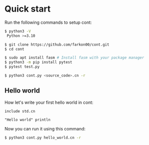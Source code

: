 # Quick start

Run the following commands to setup cont:
```bash
$ python3 -V
 Python >=3.10

$ git clone https://github.com/farkon00/cont.git
$ cd cont

$ sudo apt install fasm # Install fasm with your package manager
$ python3 -m pip install pytest
$ pytest test.py

$ python3 cont.py <source_code>.cn -r
```

## Hello world

How let's write your first hello world in cont:
```
include std.cn

"Hello world" println
```

Now you can run it using this command:
```bash
$ python3 cont.py hello_world.cn -r
```